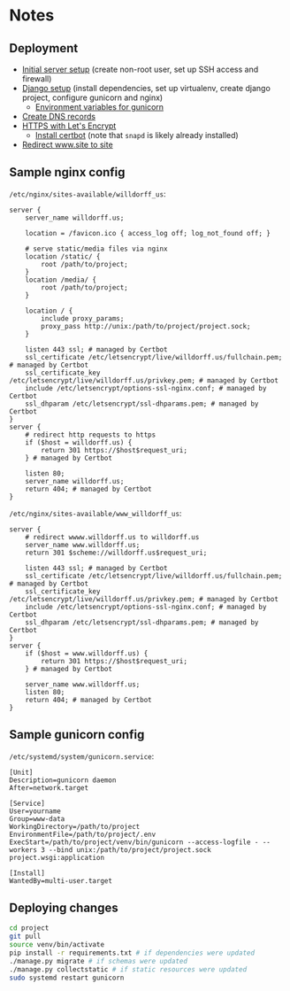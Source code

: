# Notes

## Deployment

* [Initial server setup](https://www.digitalocean.com/community/tutorials/how-to-set-up-django-with-postgres-nginx-and-gunicorn-on-ubuntu-16-04) (create non-root user, set up SSH access and firewall)
* [Django setup](https://www.digitalocean.com/community/tutorials/how-to-set-up-django-with-postgres-nginx-and-gunicorn-on-ubuntu-16-04) (install dependencies, set up virtualenv, create django project, configure gunicorn and nginx)
  * [Environment variables for gunicorn](https://stackoverflow.com/questions/25076295/gunicorn-environment-variable-setting)
* [Create DNS records](https://www.namecheap.com/support/knowledgebase/article.aspx/319/2237/how-can-i-set-up-an-a-address-record-for-my-domain/)
* [HTTPS with Let's Encrypt](https://www.digitalocean.com/community/tutorials/how-to-set-up-let-s-encrypt-with-nginx-server-blocks-on-ubuntu-16-04)
  * [Install certbot](https://certbot.eff.org/instructions) (note that `snapd` is likely already installed)
* [Redirect www.site to site](https://www.digitalocean.com/community/tutorials/how-to-redirect-www-to-non-www-with-nginx-on-centos-7)

## Sample nginx config

`/etc/nginx/sites-available/willdorff_us`:
```
server {
    server_name willdorff.us;

    location = /favicon.ico { access_log off; log_not_found off; }

    # serve static/media files via nginx
    location /static/ {
        root /path/to/project;
    }
    location /media/ {
        root /path/to/project;
    }

    location / {
        include proxy_params;
        proxy_pass http://unix:/path/to/project/project.sock;
    }

    listen 443 ssl; # managed by Certbot
    ssl_certificate /etc/letsencrypt/live/willdorff.us/fullchain.pem; # managed by Certbot
    ssl_certificate_key /etc/letsencrypt/live/willdorff.us/privkey.pem; # managed by Certbot
    include /etc/letsencrypt/options-ssl-nginx.conf; # managed by Certbot
    ssl_dhparam /etc/letsencrypt/ssl-dhparams.pem; # managed by Certbot
}
server {
    # redirect http requests to https
    if ($host = willdorff.us) {
        return 301 https://$host$request_uri;
    } # managed by Certbot

    listen 80;
    server_name willdorff.us;
    return 404; # managed by Certbot
}
```

`/etc/nginx/sites-available/www_willdorff_us`:
```
server {
    # redirect wwww.willdorff.us to willdorff.us
    server_name www.willdorff.us;
    return 301 $scheme://willdorff.us$request_uri;

    listen 443 ssl; # managed by Certbot
    ssl_certificate /etc/letsencrypt/live/willdorff.us/fullchain.pem; # managed by Certbot
    ssl_certificate_key /etc/letsencrypt/live/willdorff.us/privkey.pem; # managed by Certbot
    include /etc/letsencrypt/options-ssl-nginx.conf; # managed by Certbot
    ssl_dhparam /etc/letsencrypt/ssl-dhparams.pem; # managed by Certbot
}
server {
    if ($host = www.willdorff.us) {
        return 301 https://$host$request_uri;
    } # managed by Certbot

    server_name www.willdorff.us;
    listen 80;
    return 404; # managed by Certbot
}
```

## Sample gunicorn config

`/etc/systemd/system/gunicorn.service`:
```
[Unit]
Description=gunicorn daemon
After=network.target

[Service]
User=yourname
Group=www-data
WorkingDirectory=/path/to/project
EnvironmentFile=/path/to/project/.env
ExecStart=/path/to/project/venv/bin/gunicorn --access-logfile - --workers 3 --bind unix:/path/to/project/project.sock project.wsgi:application

[Install]
WantedBy=multi-user.target
```

## Deploying changes

```sh
cd project
git pull
source venv/bin/activate
pip install -r requirements.txt # if dependencies were updated
./manage.py migrate # if schemas were updated
./manage.py collectstatic # if static resources were updated
sudo systemd restart gunicorn
```
